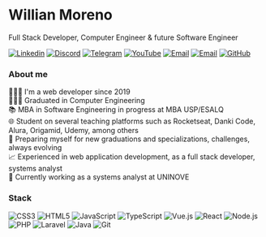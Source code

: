 # Willian Moreno

Full Stack Developer, Computer Engineer & future Software Engineer

[![Linkedin](https://img.shields.io/badge/LinkedIn-0077B5?logo=linkedin&logoColor=white&style=flat-square&link=https://www.linkedin.com/in/willian-moreno/)](https://www.linkedin.com/in/willian-moreno/)
[![Discord](https://img.shields.io/badge/Discord-7289DA?logo=discord&logoColor=white&style=flat-square&link=https://discordapp.com/users/628660556877791233)](https://discordapp.com/users/628660556877791233)
[![Telegram](https://img.shields.io/badge/Telegram-2CA5E0?logo=telegram&logoColor=white&style=flat-square&link=https://t.me/willian_moreno)](https://t.me/willian_moreno)
[![YouTube](https://img.shields.io/badge/YouTube-FF0000?logo=youtube&logoColor=white&style=flat-square&link=https://www.youtube.com/@dev_moreno)](https://www.youtube.com/@dev_moreno)
[![Email](https://img.shields.io/badge/willian_moreno@outlook.com-0271C7?logo=microsoft&logoColor=white&style=flat-square&link=mailto:willian_moreno@outlook.com)](mailto:willian_moreno@outlook.com)
[![Email](https://img.shields.io/badge/willian.moreno.developer@gmail.com-EC4235?logo=gmail&logoColor=white&style=flat-square&link=mailto:willian.moreno.developer@gmail.com)](mailto:willian.moreno.developer@gmail.com)
[![GitHub](https://komarev.com/ghpvc/?username=willian-moreno&color=blue&style=flat-square&link=https://github.com/willian-moreno/willian-moreno/)](https://github.com/willian-moreno/willian-moreno/)

### About me

👨🏾‍💻 I'm a web developer since 2019 <br>
🧑🏾‍🎓 Graduated in Computer Engineering <br>
📚 MBA in Software Engineering in progress at MBA USP/ESALQ <br>
🌐 Student on several teaching platforms such as Rocketseat, Danki Code, Alura, Origamid, Udemy, among others <br>
🚀 Preparing myself for new graduations and specializations, challenges, always evolving <br>
📈 Experienced in web application development, as a full stack developer, systems analyst <br>
💼 Currently working as a systems analyst at UNINOVE <br>

### Stack

![CSS3](https://img.shields.io/badge/CSS3-264DE4?logo=css3&logoColor=white&style=for-the-badge)
![HTML5](https://img.shields.io/badge/HTML5-E95934?logo=html5&logoColor=white&style=for-the-badge)
![JavaScript](https://img.shields.io/badge/JavaScript-F7DF1E?logo=javascript&logoColor=black&style=for-the-badge)
![TypeScript](https://img.shields.io/badge/TypeScript-3178C6?logo=typescript&logoColor=white&style=for-the-badge)
![Vue.js](https://img.shields.io/badge/Vue.js-4FC08D?logo=vue.js&logoColor=white&style=for-the-badge)
![React](https://img.shields.io/badge/React-61DAFB?logo=react&logoColor=black&style=for-the-badge)
![Node.js](https://img.shields.io/badge/Node.js-8CC84B?logo=node.js&logoColor=white&style=for-the-badge)
![PHP](https://img.shields.io/badge/PHP-777BB4?logo=php&logoColor=white&style=for-the-badge)
![Laravel](https://img.shields.io/badge/Laravel-FF2D20?logo=laravel&logoColor=white&style=for-the-badge)
![Java](https://img.shields.io/badge/Java-DD0031?logo=openjdk&logoColor=white&style=for-the-badge)
![Git](https://img.shields.io/badge/Git-F05032?logo=git&logoColor=white&style=for-the-badge)

